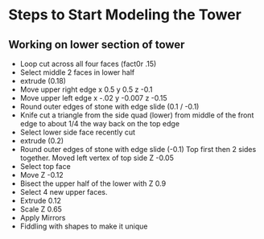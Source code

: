 # Steps to Start Modeling the Tower
## Working on lower section of tower
- Loop cut across all four faces (fact0r .15)
- Select middle 2 faces in lower half
- extrude (0.18)
- Move upper right edge x 0.5 y 0.5 z -0.1
- Move upper left edge x -.02 y -0.007 z -0.15
- Round outer edges of stone with edge slide (0.1 / -0.1)
- Knife cut a triangle from the side quad (lower) from middle of the front edge to about 1/4 the way back on the top edge
- Select lower side face recently cut
- extrude (0.2)
- Round outer edges of stone with edge slide (-0.1)  Top first then 2 sides together.  Moved left vertex of top side Z -0.05
- Select top face 
- Move Z -0.12
- Bisect the upper half of the lower with Z 0.9
- Select 4 new upper faces.
- Extrude 0.12
- Scale Z 0.65
- Apply Mirrors
- Fiddling with shapes to make it unique
